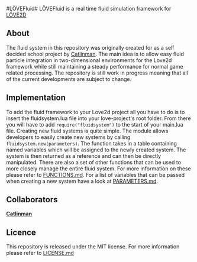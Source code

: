 #LÖVEFluid#
LÖVEFluid is a real time fluid simulation framework for [LÖVE2D](http://love2d.org/)

## About ##
The fluid system in this repository was originally created for as a self decided school project by [Catlinman](https://github.com/Catlinman). The main idea is to allow easy fluid particle integration in two-dimensional environments for the Love2d framework while still maintaining a steady performance for normal game related processing. The repository is still work in progress meaning that all of the current developments are subject to change.

## Implementation ##

To add the fluid framework to your Love2d project all you have to do is to insert the fluidsystem.lua file into your love-project's root folder. From there you will have to add `require("fluidsystem")` to the start of your main.lua file. Creating new fluid systems is quite simple. The module allows developers to easily create new systems by calling `fluidsystem.new(parameters)`. The function takes in a table containing named variables which will be assigned to the newly created system. The system is then returned as a reference and can then be directly manipulated. There are also a set of other functions that can be used to more closely manage the entire fluid system. For more information on these please refer to [FUNCTIONS.md](https://github.com/Catlinman/LOVEFluid/blob/master/functions.md). For a list of  variables that can be passed when creating a new system have a look at [PARAMETERS.md](https://github.com/Catlinman/LOVEFluid/blob/master/parameters.md).

## Collaborators ##

**[Catlinman](http://catlinman.com/)**

## Licence ##

This repository is released under the MIT license. For more information please refer to [LICENSE.md](https://github.com/Catlinman/LOVEFluid/blob/master/LICENSE.md)
